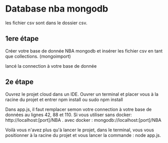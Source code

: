 # Database nba mongodb
les fichier csv sont dans le dossier csv.

##  1ere étape

Créer votre base de donnée NBA mongodb et insérer les fichier csv en tant que collections. (mongoimport)

lancé la connection à votre base de donnée

## 2e étape

Ouvrez le projet cloud dans un IDE.
Ouvrer un terminal et placer vous à la racine du projet et entrer npm install ou sudo npm install


Dans app.js, il faut remplacer semon votre connection à votre base de données au lignes 42, 88 et 110.
Si vous utiliser sans docker: http://localhost:[port]/NBA .
avec docker : mongodb://localhost:[port]/NBA

Voilà vous n'avez plus qu'à lancer le projet, dans le terminal, vous vous positionner à la racine du projet et vous lancer la commande : node app.js.


